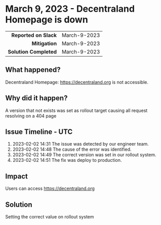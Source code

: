 # March 9, 2023 - Decentraland Homepage is down

|                          |               |
| -----------------------: | :------------ |
| **Reported on Slack** | March-9-2023 |
|           **Mitigation** | March-9-2023 |
|   **Solution Completed** | March-9-2023 |

## What happened?

Decentraland Homepage: https://decentraland.org is not accessible.

## Why did it happen?

A version that not exists was set as rollout target causing all request resolving on a 404 page

## Issue Timeline - UTC

1. 2023-02-02 14:31 The issue was detected by our engineer team.
1. 2023-02-02 14:48 The cause of the error was identified.
1. 2023-02-02 14:49 The correct version was set in our rollout system.
1. 2023-02-02 14:51 The fix was deploy to production.

## Impact

Users can access https://decentraland.org

## Solution

Setting the correct value on rollout system
